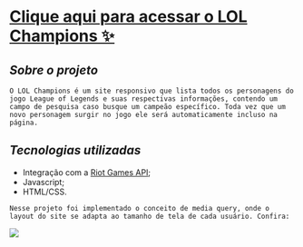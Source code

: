 [<b><h1>Clique aqui para acessar o LOL Champions ✨</h1>](linkembreve.com)</b>

## *Sobre o projeto*
```
O LOL Champions é um site responsivo que lista todos os personagens do jogo League of Legends e suas respectivas informações, contendo um campo de pesquisa caso busque um campeão específico. Toda vez que um novo personagem surgir no jogo ele será automaticamente incluso na página. 
```

## *Tecnologias utilizadas*
* Integração com a [Riot Games API](https://developer.riotgames.com/docs/lol);
* Javascript;
* HTML/CSS.

```
Nesse projeto foi implementado o conceito de media query, onde o layout do site se adapta ao tamanho de tela de cada usuário. Confira:
```
<img src="https://imgur.com/vbFTp0w">